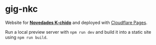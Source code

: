 # gig-nkc
Website for [**Novedades K-chido**](https://novedadeskchido.com/) and deployed with [Cloudflare Pages](https://pages.cloudflare.com/).

Run a local preview server with `npm run dev` and build it into a static site using `npm run build`.